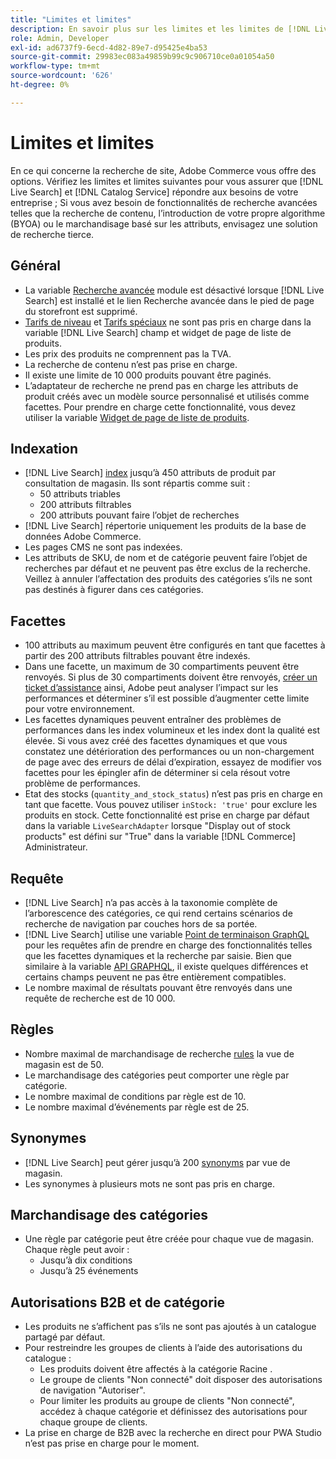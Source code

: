 ```yaml
---
title: "Limites et limites"
description: En savoir plus sur les limites et les limites de [!DNL Live Search] pour vous assurer qu’il répond aux besoins de votre entreprise.
role: Admin, Developer
exl-id: ad6737f9-6ecd-4d82-89e7-d95425e4ba53
source-git-commit: 29983ec083a49859b99c9c906710ce0a01054a50
workflow-type: tm+mt
source-wordcount: '626'
ht-degree: 0%

---
```


# Limites et limites

En ce qui concerne la recherche de site, Adobe Commerce vous offre des options. Vérifiez les limites et limites suivantes pour vous assurer que [!DNL Live Search] et [!DNL Catalog Service] répondre aux besoins de votre entreprise ; Si vous avez besoin de fonctionnalités de recherche avancées telles que la recherche de contenu, l’introduction de votre propre algorithme (BYOA) ou le marchandisage basé sur les attributs, envisagez une solution de recherche tierce.

## Général

- La variable [Recherche avancée](https://experienceleague.adobe.com/en/docs/commerce-admin/catalog/catalog/search/search) module est désactivé lorsque [!DNL Live Search] est installé et le lien Recherche avancée dans le pied de page du storefront est supprimé.
- [Tarifs de niveau](https://experienceleague.adobe.com/en/docs/commerce-admin/catalog/products/pricing/product-price-tier) et [Tarifs spéciaux](https://experienceleague.adobe.com/en/docs/commerce-admin/catalog/products/pricing/product-price-special) ne sont pas pris en charge dans la variable [!DNL Live Search] champ et widget de page de liste de produits.
- Les prix des produits ne comprennent pas la TVA.
- La recherche de contenu n’est pas prise en charge.
- Il existe une limite de 10 000 produits pouvant être paginés.
- L’adaptateur de recherche ne prend pas en charge les attributs de produit créés avec un modèle source personnalisé et utilisés comme facettes. Pour prendre en charge cette fonctionnalité, vous devez utiliser la variable [Widget de page de liste de produits](plp-styling.md).

## Indexation

- [!DNL Live Search] [index](indexing.md) jusqu’à 450 attributs de produit par consultation de magasin. Ils sont répartis comme suit :
   - 50 attributs triables
   - 200 attributs filtrables
   - 200 attributs pouvant faire l’objet de recherches
- [!DNL Live Search] répertorie uniquement les produits de la base de données Adobe Commerce.
- Les pages CMS ne sont pas indexées.
- Les attributs de SKU, de nom et de catégorie peuvent faire l’objet de recherches par défaut et ne peuvent pas être exclus de la recherche. Veillez à annuler l’affectation des produits des catégories s’ils ne sont pas destinés à figurer dans ces catégories.

## Facettes

- 100 attributs au maximum peuvent être configurés en tant que facettes à partir des 200 attributs filtrables pouvant être indexés.
- Dans une facette, un maximum de 30 compartiments peuvent être renvoyés. Si plus de 30 compartiments doivent être renvoyés, [créer un ticket d’assistance](https://experienceleague.adobe.com/en/docs/commerce-knowledge-base/kb/help-center-guide/magento-help-center-user-guide) ainsi, Adobe peut analyser l’impact sur les performances et déterminer s’il est possible d’augmenter cette limite pour votre environnement.
- Les facettes dynamiques peuvent entraîner des problèmes de performances dans les index volumineux et les index dont la qualité est élevée. Si vous avez créé des facettes dynamiques et que vous constatez une détérioration des performances ou un non-chargement de page avec des erreurs de délai d’expiration, essayez de modifier vos facettes pour les épingler afin de déterminer si cela résout votre problème de performances.
- Etat des stocks (`quantity_and_stock_status`) n’est pas pris en charge en tant que facette. Vous pouvez utiliser `inStock: 'true'` pour exclure les produits en stock. Cette fonctionnalité est prise en charge par défaut dans la variable `LiveSearchAdapter` lorsque &quot;Display out of stock products&quot; est défini sur &quot;True&quot; dans la variable [!DNL Commerce] Administrateur.

## Requête

- [!DNL Live Search] n’a pas accès à la taxonomie complète de l’arborescence des catégories, ce qui rend certains scénarios de recherche de navigation par couches hors de sa portée.
- [!DNL Live Search] utilise une variable [Point de terminaison GraphQL](https://developer.adobe.com/commerce/services/graphql/live-search/) pour les requêtes afin de prendre en charge des fonctionnalités telles que les facettes dynamiques et la recherche par saisie. Bien que similaire à la variable [API GRAPHQL](https://developer.adobe.com/commerce/webapi/graphql/), il existe quelques différences et certains champs peuvent ne pas être entièrement compatibles.
- Le nombre maximal de résultats pouvant être renvoyés dans une requête de recherche est de 10 000.

## Règles

- Nombre maximal de marchandisage de recherche [rules](rules.md) la vue de magasin est de 50.
- Le marchandisage des catégories peut comporter une règle par catégorie.
- Le nombre maximal de conditions par règle est de 10.
- Le nombre maximal d’événements par règle est de 25.

## Synonymes

- [!DNL Live Search] peut gérer jusqu’à 200 [synonyms](synonyms.md) par vue de magasin.
- Les synonymes à plusieurs mots ne sont pas pris en charge.

## Marchandisage des catégories

- Une règle par catégorie peut être créée pour chaque vue de magasin. Chaque règle peut avoir :
   - Jusqu’à dix conditions
   - Jusqu’à 25 événements

## Autorisations B2B et de catégorie

- Les produits ne s’affichent pas s’ils ne sont pas ajoutés à un catalogue partagé par défaut.
- Pour restreindre les groupes de clients à l’aide des autorisations du catalogue :
   - Les produits doivent être affectés à la catégorie Racine .
   - Le groupe de clients &quot;Non connecté&quot; doit disposer des autorisations de navigation &quot;Autoriser&quot;.
   - Pour limiter les produits au groupe de clients &quot;Non connecté&quot;, accédez à chaque catégorie et définissez des autorisations pour chaque groupe de clients.
- La prise en charge de B2B avec la recherche en direct pour PWA Studio n’est pas prise en charge pour le moment.
